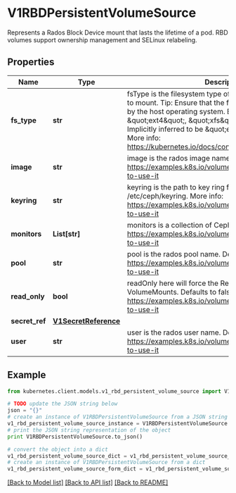 # V1RBDPersistentVolumeSource

Represents a Rados Block Device mount that lasts the lifetime of a pod. RBD volumes support ownership management and SELinux relabeling.

## Properties

Name | Type | Description | Notes
------------ | ------------- | ------------- | -------------
**fs_type** | **str** | fsType is the filesystem type of the volume that you want to mount. Tip: Ensure that the filesystem type is supported by the host operating system. Examples: \&quot;ext4\&quot;, \&quot;xfs\&quot;, \&quot;ntfs\&quot;. Implicitly inferred to be \&quot;ext4\&quot; if unspecified. More info: https://kubernetes.io/docs/concepts/storage/volumes#rbd | [optional] 
**image** | **str** | image is the rados image name. More info: https://examples.k8s.io/volumes/rbd/README.md#how-to-use-it | 
**keyring** | **str** | keyring is the path to key ring for RBDUser. Default is /etc/ceph/keyring. More info: https://examples.k8s.io/volumes/rbd/README.md#how-to-use-it | [optional] 
**monitors** | **List[str]** | monitors is a collection of Ceph monitors. More info: https://examples.k8s.io/volumes/rbd/README.md#how-to-use-it | 
**pool** | **str** | pool is the rados pool name. Default is rbd. More info: https://examples.k8s.io/volumes/rbd/README.md#how-to-use-it | [optional] 
**read_only** | **bool** | readOnly here will force the ReadOnly setting in VolumeMounts. Defaults to false. More info: https://examples.k8s.io/volumes/rbd/README.md#how-to-use-it | [optional] 
**secret_ref** | [**V1SecretReference**](V1SecretReference.md) |  | [optional] 
**user** | **str** | user is the rados user name. Default is admin. More info: https://examples.k8s.io/volumes/rbd/README.md#how-to-use-it | [optional] 

## Example

```python
from kubernetes.client.models.v1_rbd_persistent_volume_source import V1RBDPersistentVolumeSource

# TODO update the JSON string below
json = "{}"
# create an instance of V1RBDPersistentVolumeSource from a JSON string
v1_rbd_persistent_volume_source_instance = V1RBDPersistentVolumeSource.from_json(json)
# print the JSON string representation of the object
print V1RBDPersistentVolumeSource.to_json()

# convert the object into a dict
v1_rbd_persistent_volume_source_dict = v1_rbd_persistent_volume_source_instance.to_dict()
# create an instance of V1RBDPersistentVolumeSource from a dict
v1_rbd_persistent_volume_source_form_dict = v1_rbd_persistent_volume_source.from_dict(v1_rbd_persistent_volume_source_dict)
```
[[Back to Model list]](../README.md#documentation-for-models) [[Back to API list]](../README.md#documentation-for-api-endpoints) [[Back to README]](../README.md)


